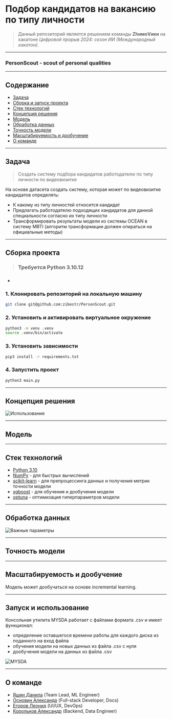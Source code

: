# Подбор кандидатов на вакансию по типу личности
> Данный репозиторий является решением команды **ZhимоVики** на хакатоне *Цифровой прорыв 2024: сезон ИИ (Международный хакатон)*.

---
### PersonScout - scout of personal qualities
---

## Содержание

- [Задача](#Задача)
- [Сборка и запуск проекта](#Сборка-и-запуск-проекта)
- [Стек технологий](#Стек-технологий)
- [Концепция решения](#Концепция-решения)
- [Модель](#Модель)
- [Обработка данных](#Обработка-данных)
- [Точность модели](#Точность-модели)
- [Масштабируемость и дообучение](#Масштабируемость-и-дообучение)
- [О команде](#О-команде)

---

## Задача
> Создать систему подбора кандидатов работодателю по типу личности по видеовизитке

На основе датасета создать систему, которая может по видеовизитке кандидатов определять:
+ К какому из типу личностей относится кандидат
+ Предлагать работодателю подходящих кандидатов для данной специальности согласно их типу личности
+ Трансформировать результаты модели из системы OCEAN в систему MBTI (алгоритм трансформации должен опираться на официальные методы)

---

## Сборка проекта

> ### Требуется Python 3.10.12
+ ### 

### 1. Клонировать репозиторий на локальную машину
```bash
git clone git@github.com:zibestr/PersonScout.git
```

### 2. Установить и активировать виртуальное окружение
```bash
python3 -m venv .venv
source .venv/bin/activate
```

### 3. Установить зависимости
```bash
pip3 install -r requirements.txt
```

### 4. Запустить проект
```bash
python3 main.py
```

---

## Концепция решения

![Использование](media/usage.png)

---

## Модель

---

## Стек технологий

+ [Python 3.10](https://www.python.org/)
+ [NumPy](https://numpy.org/) - для быстрых вычислений
+ [scikit-learn](https://scikit-learn.org/stable/) - для препроцессинга данных и получения метрик точности модели
+ [xgboost](https://xgboost.ai/) - для обучения и дообучения модели
+ [optuna](https://optuna.org/) - оптимизация гиперпараметров модели

---

## Обработка данных

![Важные параметры](media/features.png)

---

## Точность модели

---

## Масштабируемость и дообучение

Модель может дообучаться на основе incremental learning.

---

## Запуск и использование

Консольная утилита MYSDA работает с файлами формата .csv и имеет функционал:
+ определение оставшегося времени работы для каждого диска из поданного на вход файла
+ обучения модели на новых данных из файла .csv с нуля
+ дообучения модели на данных из файла .csv

![MYSDA](media/MYSDA.png)

---

## О команде

- [Яшин Данила](https://github.com/zibestr) (Team Lead, ML Engineer)
- [Основин Александр](https://github.com/PyAlexOs) (Full-stack Developer, Docs)
- [Егоров Леонид](https://github.com/Grander78498) (UI/UX, DevOps)
- [Корольков Александр](https://github.com/adkorolkov) (Backend, Data Engineer)
